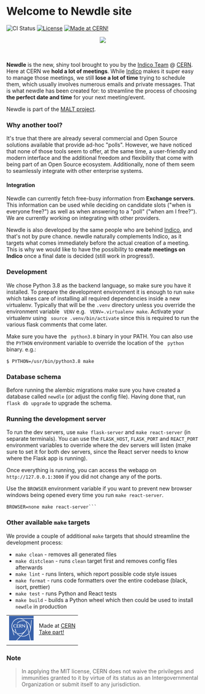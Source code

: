 # Welcome to Newdle site

![CI Status](https://github.com/indico/newdle/workflows/CI/badge.svg) [![License](https://img.shields.io/github/license/indico/newdle.svg)](https://github.com/indico/newdle/blob/master/LICENSE) [![Made at CERN!](https://img.shields.io/badge/CERN-Open%20Source-%232980b9.svg)](https://home.cern)

<p align="center">
  <img src="https://raw.githubusercontent.com/newdle/client/src/images/logo_color.svg" width="300"><br>
</p>
<br>

**Newdle** is the new, shiny tool brought to you by the [Indico Team](https://getindico.io/about/) @ [CERN](https://home.cern/). Here at CERN we **hold a lot of meetings**. While [Indico](https://getindico.io/) makes it super easy to manage those meetings, we still **lose a lot of time** trying to schedule them, which usually involves numerous emails and private messages. That is what newdle has been created for: to streamline the process of choosing **the perfect date and time** for your next meeting/event.

Newdle is part of the [MALT project](https://malt.web.cern.ch/malt/).

### Why another tool?

It's true that there are already several commercial and Open Source solutions available that provide ad-hoc "polls". However, we have noticed that none of those tools seem to offer, at the same time, a user-friendly and modern interface and the additional freedom and flexibility that come with being part of an Open Source ecosystem. Additionally, none of them seem to seamlessly integrate with other enterprise systems.

#### Integration

Newdle can currently fetch free-busy information from **Exchange servers**. This information can be used while deciding on candidate slots ("when is everyone free?") as well as when answering to a "poll" ("when am I free?"). We are currently working on integrating with other providers.

Newdle is also developed by the same people who are behind [Indico](https://getindico.io/), and that's not by pure chance. newdle naturally complements Indico, as it targets what comes immediately before the actual creation of a meeting. This is why we would like to have the possibility to **create meetings on Indico** once a final date is decided (still work in progress!).


### Development

We chose Python 3.8 as the backend language, so make sure you have it installed. To prepare the development environment it is enough to run ``` make ``` which takes care of installing all required dependencies inside a new virtualenv. Typically that will be the ``` .venv ``` directory unless you override the environment variable ``` VENV``` e.g. ``` VENV=.virtualenv make```. Activate your virtualenv using ``` source .venv/bin/activate``` since this is required to run the various flask comments that come later.

Make sure you have the ``` python3.8``` binary in your PATH. You can also use the ```PYTHON``` environment variable to override the location of the ``` python``` binary. e.g.:

    $ PYTHON=/usr/bin/python3.8 make

### Database schema

Before running the alembic migrations make sure you have created a database called ```newdle``` (or adjust the config file). Having done that, run ```flask db upgrade``` to upgrade the schema.


### Running the development server

To run the dev servers, use ```make flask-server``` and ```make react-server``` (in separate terminals). You can use the ```FLASK_HOST```, ```FLASK_PORT``` and ```REACT_PORT``` environment variables to override where the dev servers will listen (make sure to set it for both dev servers, since the React server needs to know where the Flask app is running).

Once everything is running, you can access the webapp on ```http://127.0.0.1:3000``` if you did not change any of the ports.

Use the ```BROWSER``` environment variable if you want to prevent new browser windows being opened every time you run ```make react-server```.

    BROWSER=none make react-server```

### Other available ```make``` targets

We provide a couple of additional ```make``` targets that should streamline the development process:

- ```make clean``` - removes all generated files
- ```make distclean``` - runs ```clean``` target first and removes config files afterwards
- ```make lint``` - runs linters, which report possible code style issues
- ```make format``` - runs code formatters over the entire codebase (black, isort, prettier)
- ```make test``` - runs Python and React tests
- ```make build``` - builds a Python wheel which then could be used to install ```newdle``` in production


|||
|-|-|
|<a href="https://home.cern"><img src="https://raw.githubusercontent.com/indico/assets/master/cern_badge.png" width="64"></a>|Made at [CERN](https://home.cern)<br>[Take part!](https://careers.cern/)|
|||


### Note

> In applying the MIT license, CERN does not waive the privileges and immunities
> granted to it by virtue of its status as an Intergovernmental Organization
> or submit itself to any jurisdiction.
